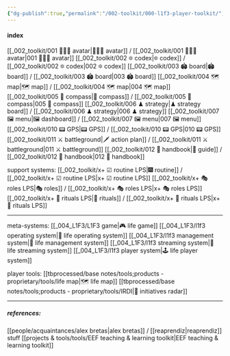 ```yaml
---
{"dg-publish":true,"permalink":"/002-toolkit/000-l1f3-player-toolkit/","tags":["prototype","🌿"],"created":"2022-01-28T09:51:51.329-03:00","updated":"2024-07-23T01:36:26.463-03:00"}
---
```


#### index

[[_002_toolkit/001 👨🏻‍🎤 avatar\|👨🏻‍🎤 avatar]] / [[_002_toolkit/001 👨🏻‍🎤 avatar\|001 👨🏻‍🎤 avatar]]
[[_002_toolkit/002 🔯 codex\|🔯 codex]] / [[_002_toolkit/002 🔯 codex\|002 🔯 codex]]
[[_002_toolkit/003 🏟 board\|🏟 board]] / [[_002_toolkit/003 🏟 board\|003 🏟 board]]
[[_002_toolkit/004 🗺 map\|🗺 map]] / [[_002_toolkit/004 🗺 map\|004 🗺 map]]
[[_002_toolkit/005 🧭 compass\|🧭 compass]] / [[_002_toolkit/005 🧭 compass\|005 🧭 compass]]
[[_002_toolkit/006 ♟ strategy\|♟ strategy board]] / [[_002_toolkit/006 ♟ strategy\|006 ♟ strategy]]
[[_002_toolkit/007 🖼 menu\|🖼 dashboard]] / [[_002_toolkit/007 🖼 menu\|007 🖼 menu]]
[[_002_toolkit/010 📟 GPS\|📟 GPS]] / [[_002_toolkit/010 📟 GPS\|010 📟 GPS]]
[[_002_toolkit/011 ⚔ battleground\|🗡 action plan]] / [[_002_toolkit/011 ⚔ battleground\|011 ⚔ battleground]]
[[_002_toolkit/012 📓 handbook\|📓 guide]] / [[_002_toolkit/012 📓 handbook\|012 📓 handbook]]

support systems:
[[_002_toolkit/x+ ☑ routine LPS\|🎆 routine]] / [[_002_toolkit/x+ ☑ routine LPS\|x+ ☑ routine LPS]]
[[_002_toolkit/x+ 🎭 roles LPS\|🎭 roles]] / [[_002_toolkit/x+ 🎭 roles LPS\|x+ 🎭 roles LPS]]
[[_002_toolkit/x+ 📿 rituals LPS\|📿 rituals]] / [[_002_toolkit/x+ 📿 rituals LPS\|x+ 📿 rituals LPS]]

---

meta-systems:
[[_004_L1F3/L1F3 game\|🎮 life game]]
[[_004_L1F3/l1f3 operating system\|🌌 life operating system]]
[[_004_L1F3/l1f3 management system\|🧠 life management system]]
[[_004_L1F3/l1f3 streaming system\|🎥 life streaming system]]
[[_004_L1F3/l1f3 player system\|🕹 life player system]]

player tools:
[[tbprocessed/base notes/tools;products - proprietary/tools/life map\|🗺 life map]]
[[tbprocessed/base notes/tools;products - proprietary/tools/IRDI\|📡 initiatives radar]]

---
##### references:
[[people/acquaintances/alex bretas\|alex bretas]] / [[reaprendiz\|reaprendiz]] stuff
[[projects & tools/tools/EEF teaching & learning toolkit\|EEF teaching & learning toolkit]]